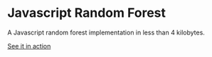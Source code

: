 # Javascript Random Forest

A Javascript random forest implementation in less than 4 kilobytes.

[See it in action](https://nelson-mig-l.github.io/random-forest-js/)
